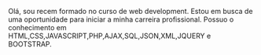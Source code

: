 Olá, sou recem formado no curso de web development. 
Estou em busca de uma oportunidade para iniciar a minha carreira profissional.
Possuo o conhecimento em HTML,CSS,JAVASCRIPT,PHP,AJAX,SQL,JSON,XML,JQUERY e BOOTSTRAP.
<!--
**Italo-990/Italo-990** is a ✨ _special_ ✨ repository because its `README.md` (this file) appears on your GitHub profile.

Here are some ideas to get you started:

- 🔭 I’m currently working on ...
- 🌱 I’m currently learning ...
- 👯 I’m looking to collaborate on ...
- 🤔 I’m looking for help with ...
- 💬 Ask me about ...
- 📫 How to reach me: ...
- 😄 Pronouns: ...
- ⚡ Fun fact: ...
-->
